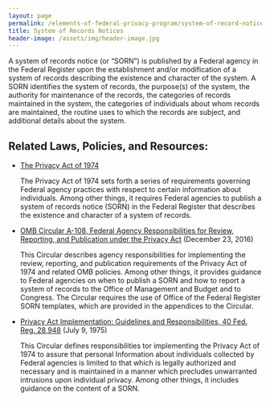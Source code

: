 ```yaml
---
layout: page
permalink: /elements-of-federal-privacy-program/system-of-record-notices/
title: System of Records Notices
header-image: /assets/img/header-image.jpg
---
```


A system of records notice (or “SORN”) is published by a Federal agency in the Federal Register upon the establishment and/or modification of a system of records describing the existence and character of the system. A SORN identifies the system of records, the purpose(s) of the system, the authority for maintenance of the records, the categories of records maintained in the system, the categories of individuals about whom records are maintained, the routine uses to which the records are subject, and additional details about the system.

<h2 class="font-sans-lg text-gray-70">Related Laws, Policies, and Resources:</h2>

* [The Privacy Act of 1974](https://www.justice.gov/opcl/file/844481/download)

    The Privacy Act of 1974 sets forth a series of requirements governing Federal agency practices with respect to certain information about individuals. Among other things, it requires Federal agencies to publish a system of records notice (SORN) in the Federal Register that describes the existence and character of a system of records.
* [OMB Circular A-108, Federal Agency Responsibilities for Review, Reporting, and Publication under the Privacy Act](https://www.whitehouse.gov/sites/whitehouse.gov/files/omb/circulars/A108/omb_circular_a-108.pdf) (December 23, 2016)

    This Circular describes agency responsibilities for implementing the review, reporting, and publication requirements of the Privacy Act of 1974 and related OMB policies. Among other things, it provides guidance to Federal agencies on when to publish a SORN and how to report a system of records to the Office of Management and Budget and to Congress. The Circular requires the use of Office of the Federal Register SORN templates, which are provided in the appendices to the Circular.

* [Privacy Act Implementation: Guidelines and Responsibilities, 40 Fed. Reg. 28,948](https://www.whitehouse.gov/sites/whitehouse.gov/files/omb/assets/OMB/inforeg/implementation_guidelines.pdf) (July 9, 1975)

    This Circular defines responsibilities tor implementing the Privacy Act of 1974 to assure that personal Information about individuals collected by Federal agencies is limited to that which is legally authorized and necessary and is maintained in a manner which precludes unwarranted intrusions upon individual privacy. Among other things, it includes guidance on the content of a SORN.
